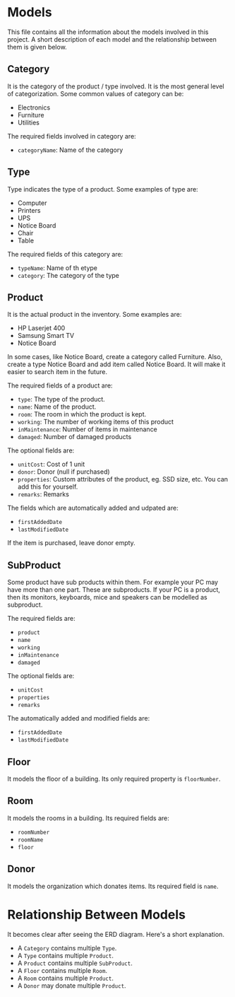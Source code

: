 # Models

This file contains all the information about the models involved in this project. A short description of each model and the 
relationship between them is given below.

## Category

It is the category of the product / type involved. It is the most general level of categorization. Some common values of category can be:
- Electronics
- Furniture
- Utilities
  
The required fields involved in category are:
- `categoryName`: Name of the category

## Type

Type indicates the type of a product. Some examples of type are:
- Computer
- Printers
- UPS
- Notice Board
- Chair
- Table

The required fields of this category are:
- `typeName`: Name of th etype
- `category`: The category of the type


## Product

It is the actual product in the inventory. Some examples are:

- HP Laserjet 400
- Samsung Smart TV
- Notice Board

In some cases, like Notice Board, create a category called Furniture. Also, create a type Notice Board and add item called Notice Board. It will make it easier to search item in the future.

The required fields of a product are:
- `type`: The type of the product.
- `name`: Name of the product.
- `room`: The room in which the product is kept.
- `working`: The number of working items of this product
- `inMaintenance`: Number of items in maintenance
- `damaged`: Number of damaged products

The optional fields are:
- `unitCost`: Cost of 1 unit
- `donor`: Donor (null if purchased)
- `properties`: Custom attributes of the product, eg. SSD size, etc. You can add this for yourself.
- `remarks`: Remarks

The fields which are automatically added and udpated are:
- `firstAddedDate`
- `lastModifiedDate`

If the item is purchased, leave donor empty.

## SubProduct

Some product have sub products within them. For example your PC may have more than one part. These are subproducts. If your PC is a product, then its monitors, keyboards, mice and speakers can be modelled as subproduct.

The required fields are:
- `product`
- `name`
- `working`
- `inMaintenance`
- `damaged`

The optional fields are:
- `unitCost`
- `properties`
- `remarks`

The automatically added and modified fields are:

- `firstAddedDate`
- `lastModifiedDate`


## Floor
It models the floor of a building. Its only required property is `floorNumber`.

## Room
It models the rooms in a building. Its required fields are:
- `roomNumber`
- `roomName`
- `floor`

## Donor
It models the organization which donates items. Its required field is `name`.


# Relationship Between Models

It becomes clear after seeing the ERD diagram. Here's a short explanation.

- A `Category` contains multiple `Type`.
- A `Type` contains multiple `Product`.
- A `Product` contains multiple `SubProduct`.
- A `Floor` contains multiple `Room`.
- A `Room` contains multiple `Product`.
- A `Donor` may donate multiple `Product`.

